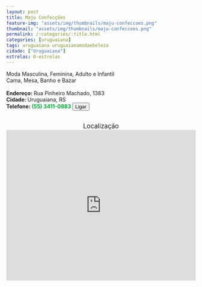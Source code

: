 ```yaml
---
layout: post
title: Maju Confecções
feature-img: "assets/img/thumbnails/maju-confeccoes.png"
thumbnail: "assets/img/thumbnails/maju-confeccoes.png"
permalink: /:categories/:title.html
categories: [uruguaiana]
tags: uruguaiana uruguaianamodaebeleza
cidade: ["Uruguaiana"]
estrelas: 0-estrelas
---
```

Moda Masculina, Feminina, Adulto e Infantil<!-- more --><br/>
Cama, Mesa, Banho e Bazar<br/>
<br/>
<b>Endereço: </b>Rua Pinheiro Machado, 1383<br />
<b>Cidade: </b>Uruguaiana, RS<br />
<b>Telefone: <span style="color: #00ab3a;">(55) 3411-0883</span> <a href="tel:5534110883"><button class="ligar">Ligar</button></a></b><br />
<br />
<div style="font-size: larger; text-align: center;">
Localização</div>
<iframe src="https://www.google.com/maps/embed?pb=!1m18!1m12!1m3!1d3462.9861319554775!2d-57.09864988530181!3d-29.778042525896115!2m3!1f0!2f0!3f0!3m2!1i1024!2i768!4f13.1!3m3!1m2!1s0x94535b333f720e81%3A0x8530810874446ef4!2sR.+Pinheiro+Machado%2C+1383+-+Cabo+Lu%C3%ADs+Quevedo%2C+Uruguaiana+-+RS%2C+97510-410!5e0!3m2!1spt-BR!2sbr!4v1523361729114" width="100%" height="400" frameborder="0" style="border:0" allowfullscreen></iframe>
